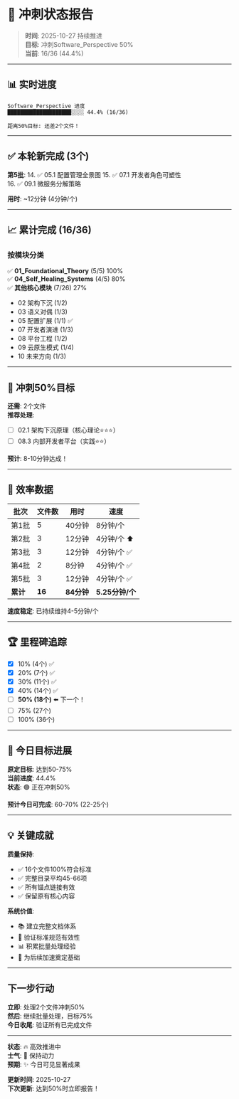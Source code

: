 # 🚀 冲刺状态报告

> **时间**: 2025-10-27 持续推进  
> **目标**: 冲刺Software_Perspective 50%  
> **当前**: 16/36 (44.4%)

---

## 📊 实时进度

```
Software_Perspective 进度
████████████████████░░░░ 44.4% (16/36)

距离50%目标: 还差2个文件！
```

---

## ✅ 本轮新完成 (3个)

**第5批**:
14. ✅ 05.1 配置管理全景图
15. ✅ 07.1 开发者角色可塑性  
16. ✅ 09.1 微服务分解策略

**用时**: ~12分钟 (4分钟/个)

---

## 📈 累计完成 (16/36)

### 按模块分类

✅ **01_Foundational_Theory** (5/5) 100%  
✅ **04_Self_Healing_Systems** (4/5) 80%  
✅ **其他核心模块** (7/26) 27%
- 02 架构下沉 (1/2)
- 03 语义对偶 (1/3)
- 05 配置扩展 (1/1) ✅
- 07 开发者演进 (1/3)
- 08 平台工程 (1/2)
- 09 云原生模式 (1/4)
- 10 未来方向 (1/3)

---

## 🎯 冲刺50%目标

**还需**: 2个文件  
**推荐处理**:
- [ ] 02.1 架构下沉原理（核心理论⭐⭐⭐）
- [ ] 08.3 内部开发者平台（实践⭐⭐）

**预计**: 8-10分钟达成！

---

## 💪 效率数据

| 批次 | 文件数 | 用时 | 速度 |
|------|-------|------|------|
| 第1批 | 5 | 40分钟 | 8分钟/个 |
| 第2批 | 3 | 12分钟 | 4分钟/个 ⬆️ |
| 第3批 | 3 | 12分钟 | 4分钟/个 ✅ |
| 第4批 | 2 | 8分钟 | 4分钟/个 ✅ |
| 第5批 | 3 | 12分钟 | 4分钟/个 ✅ |
| **累计** | **16** | **84分钟** | **5.25分钟/个** |

**速度稳定**: 已持续维持4-5分钟/个

---

## 🏆 里程碑追踪

- [x] 10% (4个) ✅
- [x] 20% (7个) ✅
- [x] 30% (11个) ✅
- [x] 40% (14个) ✅
- [ ] **50% (18个)** ⬅️ 下一个！
- [ ] 75% (27个)
- [ ] 100% (36个)

---

## 🎯 今日目标进展

**原定目标**: 达到50-75%  
**当前进度**: 44.4%  
**状态**: 🟢 正在冲刺50%

**预计今日可完成**: 60-70% (22-25个)

---

## 💡 关键成就

**质量保持**:
- ✅ 16个文件100%符合标准
- ✅ 完整目录平均45-66项
- ✅ 所有锚点链接有效
- ✅ 保留原有核心内容

**系统价值**:
- 📚 建立完整文档体系
- 🔧 验证标准规范有效性
- 📊 积累批量处理经验
- 🚀 为后续加速奠定基础

---

## 下一步行动

**立即**: 处理2个文件冲刺50%  
**然后**: 继续批量处理，目标75%  
**今日收尾**: 验证所有已完成文件

---

**状态**: 🔥 高效推进中  
**士气**: 💪 保持动力  
**预期**: ✨ 今日可见显著成果

**更新时间**: 2025-10-27  
**下次更新**: 达到50%时立即报告！

